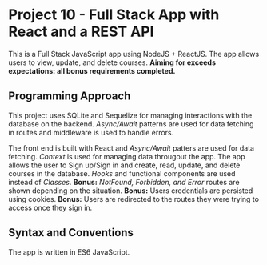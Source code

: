 # Project 10 - Full Stack App with React and a REST API

This is a Full Stack JavaScript app using NodeJS + ReactJS. The app allows users to view, update, and delete courses. **Aiming for exceeds expectations: all bonus requirements completed.** 


## Programming Approach

This project uses SQLite and Sequelize for managing interactions with the database on the backend. *Async/Await* patterns are used for data fetching in routes and middleware is used to handle errors. 

The front end is built with React and *Async/Await* patters are used for data fetching. *Context* is used for managing data througout the app. The app allows the user to Sign up/Sign in and create, read, update, and delete courses in the database. *Hooks* and functional components are used instead of *Classes*. **Bonus:** *NotFound, Forbidden, and Error* routes are shown depending on the situation. **Bonus:** Users credentials are persisted using cookies. **Bonus:** Users are redirected to the routes they were trying to access once they sign in.

## Syntax and Conventions

The app is written in ES6 JavaScript. 
